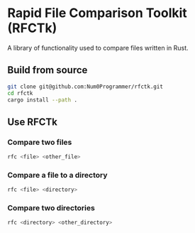# Rapid File Comparison Toolkit (RFCTk)
A library of functionality used to compare files written in Rust.

## Build from source
```sh
git clone git@github.com:Num0Programmer/rfctk.git
cd rfctk
cargo install --path .
```

## Use RFCTk

### Compare two files
```sh
rfc <file> <other_file>
```

### Compare a file to a directory
```sh
rfc <file> <directory>
```

### Compare two directories
```sh
rfc <directory> <other_directory>
```
